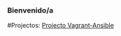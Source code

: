 ### Bienvenido/a
#Projectos:
[Projecto Vagrant-Ansible](https://algonzalvez.github.io/vagrant-ansible "Vagrant-Ansible Homepage")
